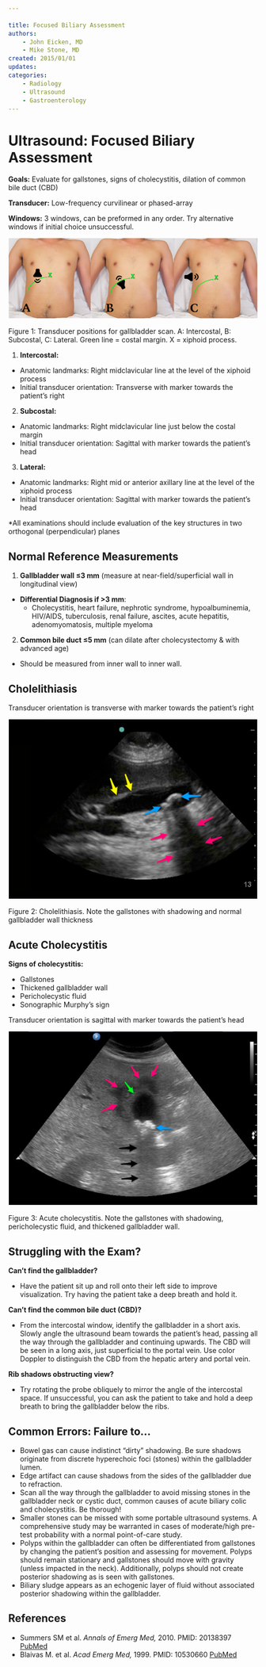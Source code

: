 ```yaml
---

title: Focused Biliary Assessment
authors:
    - John Eicken, MD
    - Mike Stone, MD
created: 2015/01/01
updates:
categories:
    - Radiology
    - Ultrasound
    - Gastroenterology
---
```


# Ultrasound: Focused Biliary Assessment

**Goals:** Evaluate for gallstones, signs of cholecystitis, dilation of common bile duct (CBD)

**Transducer:** Low-frequency curvilinear or phased-array

**Windows:** 3 windows, can be preformed in any order. Try alternative windows if initial choice unsuccessful.

![Transducer positions for gallbladder scan. A: Intercostal, B: Subcostal, C: Lateral. Green line = costal margin. X = xiphoid process](image-1.png)

Figure 1: Transducer positions for gallbladder scan. A: Intercostal, B: Subcostal, C: Lateral. Green line = costal margin. X = xiphoid process.

1. **Intercostal:** 

- Anatomic landmarks: Right midclavicular line at the level of the xiphoid process
- Initial transducer orientation: Transverse with marker towards the patient’s right

2. **Subcostal:** 

- Anatomic landmarks: Right midclavicular line just below the costal margin
- Initial transducer orientation: Sagittal with marker towards the patient’s head

3. **Lateral:** 

- Anatomic landmarks: Right mid or anterior axillary line at the level of the xiphoid process
- Initial transducer orientation: Sagittal with marker towards the patient’s head

\*All examinations should include evaluation of the key structures in two orthogonal (perpendicular) planes

## Normal Reference Measurements

1. **Gallbladder wall ≤3 mm** (measure at near-field/superficial wall in longitudinal view)

- **Differential Diagnosis if >3 mm**: 
  - Cholecystitis, heart failure, nephrotic syndrome, hypoalbuminemia, HIV/AIDS, tuberculosis, renal failure, ascites, acute hepatitis, adenomyomatosis, multiple myeloma

2. **Common bile duct ≤5 mm** (can dilate after cholecystectomy & with advanced age) 

- Should be measured from inner wall to inner wall.

## Cholelithiasis

Transducer orientation is transverse with marker towards the patient’s right

![Cholelithiasis example](image-2.png)

Figure 2: Cholelithiasis. Note the gallstones with shadowing and normal gallbladder wall thickness

## Acute Cholecystitis

**Signs of cholecystitis:** 

- Gallstones
- Thickened gallbladder wall
- Pericholecystic fluid
- Sonographic Murphy’s sign

Transducer orientation is sagittal with marker towards the patient’s head

![Acute cholecystitis example](image-3.png)

Figure 3: Acute cholecystitis. Note the gallstones with shadowing, pericholecystic fluid, and thickened gallbladder wall.

## Struggling with the Exam?

**Can’t find the gallbladder?**

- Have the patient sit up and roll onto their left side to improve visualization. Try having the patient take a deep breath and hold it.

**Can’t find the common bile duct (CBD)?**

- From the intercostal window, identify the gallbladder in a short axis. Slowly angle the ultrasound beam towards the patient’s head, passing all the way through the gallbladder and continuing upwards. The CBD will be seen in a long axis, just superficial to the portal vein. Use color Doppler to distinguish the CBD from the hepatic artery and portal vein.

**Rib shadows obstructing view?**

- Try rotating the probe obliquely to mirror the angle of the intercostal space. If unsuccessful, you can ask the patient to take and hold a deep breath to bring the gallbladder below the ribs.

## Common Errors: Failure to…

- Bowel gas can cause indistinct “dirty” shadowing. Be sure shadows originate from discrete hyperechoic foci (stones) within the gallbladder lumen.
- Edge artifact can cause shadows from the sides of the gallbladder due to refraction.
- Scan all the way through the gallbladder to avoid missing stones in the gallbladder neck or cystic duct, common causes of acute biliary colic and cholecystitis. Be thorough!
- Smaller stones can be missed with some portable ultrasound systems. A comprehensive study may be warranted in cases of moderate/high pre-test probability with a normal point-of-care study.
- Polyps within the gallbladder can often be differentiated from gallstones by changing the patient’s position and assessing for movement. Polyps should remain stationary and gallstones should move with gravity (unless impacted in the neck). Additionally, polyps should not create posterior shadowing as is seen with gallstones.
- Biliary sludge appears as an echogenic layer of fluid without associated posterior shadowing within the gallbladder.

## References

- Summers SM et al. _Annals of Emerg Med,_ 2010. PMID: 20138397 [PubMed](http://www.ncbi.nlm.nih.gov/pubmed/20138397)
- Blaivas M. et al. _Acad Emerg Med,_ 1999. PMID: 10530660 [PubMed](http://www.ncbi.nlm.nih.gov/pubmed/10530660)

